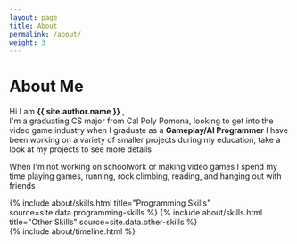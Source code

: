 ```yaml
---
layout: page
title: About
permalink: /about/
weight: 3
---
```


# **About Me**

Hi I am **{{ site.author.name }}** ,<br>
I'm a graduating CS major from Cal Poly Pomona, looking to get into the video game industry when I graduate as a **Gameplay/AI Programmer**
I have been working on a variety of smaller projects during my education, take a look at my projects to see more details

When I'm not working on schoolwork or making video games I spend my time playing games, running, rock climbing, reading, and hanging out with friends

<div class="row">
{% include about/skills.html title="Programming Skills" source=site.data.programming-skills %}
{% include about/skills.html title="Other Skills" source=site.data.other-skills %}
</div>

<div class="row">
{% include about/timeline.html %}
</div>